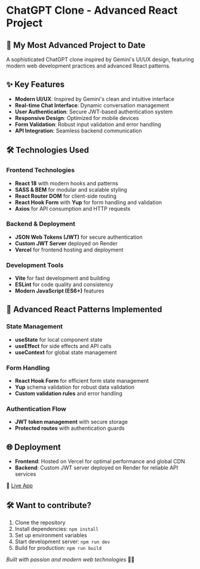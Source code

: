 # ChatGPT Clone - Advanced React Project

## 🚀 My Most Advanced Project to Date

A sophisticated ChatGPT clone inspired by Gemini's UI/UX design, featuring modern web development practices and advanced React patterns.

## ✨ Key Features

- **Modern UI/UX**: Inspired by Gemini's clean and intuitive interface
- **Real-time Chat Interface**: Dynamic conversation management
- **User Authentication**: Secure JWT-based authentication system
- **Responsive Design**: Optimized for mobile devices
- **Form Validation**: Robust input validation and error handling
- **API Integration**: Seamless backend communication

## 🛠️ Technologies Used

### Frontend Technologies

- **React 18** with modern hooks and patterns
- **SASS & BEM** for modular and scalable styling
- **React Router DOM** for client-side routing
- **React Hook Form** with **Yup** for form handling and validation
- **Axios** for API consumption and HTTP requests

### Backend & Deployment

- **JSON Web Tokens (JWT)** for secure authentication
- **Custom JWT Server** deployed on Render
- **Vercel** for frontend hosting and deployment

### Development Tools

- **Vite** for fast development and building
- **ESLint** for code quality and consistency
- **Modern JavaScript (ES6+)** features

## 🎯 Advanced React Patterns Implemented

### State Management

- **useState** for local component state
- **useEffect** for side effects and API calls
- **useContext** for global state management

### Form Handling

- **React Hook Form** for efficient form state management
- **Yup** schema validation for robust data validation
- **Custom validation rules** and error handling

### Authentication Flow

- **JWT token management** with secure storage
- **Protected routes** with authentication guards

## 🌐 Deployment

- **Frontend**: Hosted on Vercel for optimal performance and global CDN
- **Backend**: Custom JWT server deployed on Render for reliable API services

🔗 [Live App](https://chatgpt-clone-eight-cyan.vercel.app/)

## 🛠️ Want to contribute?

1. Clone the repository
2. Install dependencies: `npm install`
3. Set up environment variables
4. Start development server: `npm run dev`
5. Build for production: `npm run build`

_Built with passion and modern web technologies_ 🎨✨
